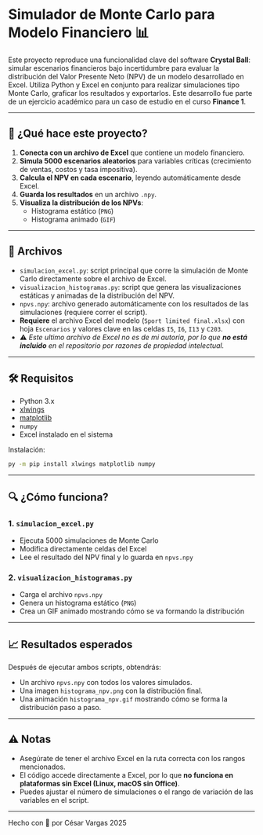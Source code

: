 # Simulador de Monte Carlo para Modelo Financiero 📊

Este proyecto reproduce una funcionalidad clave del software **Crystal Ball**: simular escenarios financieros bajo incertidumbre para evaluar la distribución del Valor Presente Neto (NPV) de un modelo desarrollado en Excel. Utiliza Python y Excel en conjunto para realizar simulaciones tipo Monte Carlo, graficar los resultados y exportarlos.
Este desarrollo fue parte de un ejercicio académico para un caso de estudio en el curso **Finance 1**.

---

## 🧠 ¿Qué hace este proyecto?

1. **Conecta con un archivo de Excel** que contiene un modelo financiero.
2. **Simula 5000 escenarios aleatorios** para variables críticas (crecimiento de ventas, costos y tasa impositiva).
3. **Calcula el NPV en cada escenario**, leyendo automáticamente desde Excel.
4. **Guarda los resultados** en un archivo `.npy`.
5. **Visualiza la distribución de los NPVs**:
   - Histograma estático (`PNG`)
   - Histograma animado (`GIF`)

---

## 📂 Archivos

- `simulacion_excel.py`: script principal que corre la simulación de Monte Carlo directamente sobre el archivo de Excel.
- `visualizacion_histogramas.py`: script que genera las visualizaciones estáticas y animadas de la distribución del NPV.
- `npvs.npy`: archivo generado automáticamente con los resultados de las simulaciones (requiere correr el script).
- **Requiere** el archivo Excel del modelo (`Sport limited final.xlsx`) con hoja `Escenarios` y valores clave en las celdas `I5`, `I6`, `I13` y `C203`.
-   ⚠️ *Este ultimo archivo de Excel no es de mi autoría, por lo que **no está incluido** en el repositorio por razones de propiedad intelectual.*


---

## 🛠️ Requisitos

- Python 3.x
- [xlwings](https://pypi.org/project/xlwings/)
- [matplotlib](https://pypi.org/project/matplotlib/)
- `numpy`
- Excel instalado en el sistema

Instalación:
```bash
py -m pip install xlwings matplotlib numpy
```

---

## 🔍 ¿Cómo funciona?

### 1. `simulacion_excel.py`

- Ejecuta 5000 simulaciones de Monte Carlo
- Modifica directamente celdas del Excel
- Lee el resultado del NPV final y lo guarda en `npvs.npy`

### 2. `visualizacion_histogramas.py`

- Carga el archivo `npvs.npy`
- Genera un histograma estático (`PNG`)
- Crea un GIF animado mostrando cómo se va formando la distribución

---

## 📈 Resultados esperados

Después de ejecutar ambos scripts, obtendrás:
- Un archivo `npvs.npy` con todos los valores simulados.
- Una imagen `histograma_npv.png` con la distribución final.
- Una animación `histograma_npv.gif` mostrando cómo se forma la distribución paso a paso.

---

## ⚠️ Notas

- Asegúrate de tener el archivo Excel en la ruta correcta con los rangos mencionados.
- El código accede directamente a Excel, por lo que **no funciona en plataformas sin Excel (Linux, macOS sin Office)**.
- Puedes ajustar el número de simulaciones o el rango de variación de las variables en el script.

---

Hecho con 🧪 por César Vargas 2025
